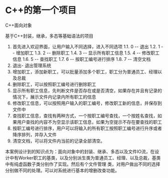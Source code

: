 # C++的第一个项目

C++面向对象

基于C++封装，继承，多态等基础语法的项目


1.	首先进入欢迎界面，让用户输入不同选择，进入不同选项
1.1.	 0 -- 退出 
1.2.	 1 -- 增加职工
1.3.	 2 -- 删除职工
1.4.	 3 -- 显示所有职工信息
1.5.	 4 -- 修改职工信息
1.6.	 5 -- 查找职工
1.7.	 6 -- 按职工编号进行排序
1.8.	 7 -- 清空文档
2.	退出- 退出管理系统
3.	增加职工，添加新职工，可以批量添加多个职工，职工分为普通员工、经理以及总裁
4.	删除职工，可以按照职工编号进行删除职工
5.	显示所有职工信息，先判断文件是否存在或是否清空，如果存在并且有记录的情况下，展示文件内记录内所有职工的信息
6.	修改职工信息，可以按照用户输入的职工编号，修改职工新的信息，并保存到文件中
7.	查找职工信息，查找有两种方式，一个按职工编号查找，一个按姓名查找，如果用户查找的内容不为空显示该职工信息，如果为空提示不存在要查找的职工
8.	按职工编号进行排序，用户可以将输入的所有职工按照职工编号进行升序或者降序排列，并存入文件
9.	清空文档，可以将文件内当前的记录全部清空。

本案例设计到的知识点为：面向对象中的封装、继承、多态以及文件IO流，在设计中有Worker职工的基类，以及分别派生类为普通员工、经理、以及总裁，基类中有纯虚函数子类分别作了实现。然后有个文件管理
类，对用户做出不同的选择分别做不同的处理。可以对系统进行基本的增删改查功能。
